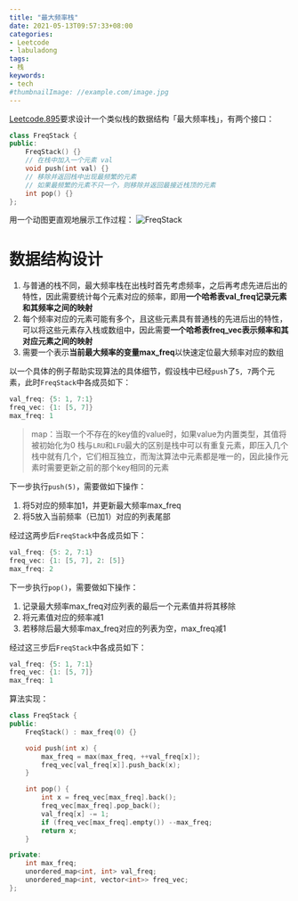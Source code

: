 ```yaml
---
title: "最大频率栈"
date: 2021-05-13T09:57:33+08:00
categories:
- Leetcode
- labuladong
tags:
- 栈
keywords:
- tech
#thumbnailImage: //example.com/image.jpg
---
```


<!--more-->
[Leetcode.895](https://leetcode-cn.com/problems/maximum-frequency-stack/)要求设计一个类似栈的数据结构「最大频率栈」，有两个接口：
```cpp
class FreqStack {
public:
    FreqStack() {}
    // 在栈中加入一个元素 val
    void push(int val) {}
    // 移除并返回栈中出现最频繁的元素
    // 如果最频繁的元素不只一个，则移除并返回最接近栈顶的元素
    int pop() {}
};
```

用一个动图更直观地展示工作过程：
![FreqStack](/Labuladong/最大频率栈/FreqStack.gif)

# 数据结构设计
1. 与普通的栈不同，最大频率栈在出栈时首先考虑频率，之后再考虑先进后出的特性，因此需要统计每个元素对应的频率，即用**一个哈希表val_freq记录元素和其频率之间的映射**
2. 每个频率对应的元素可能有多个，且这些元素具有普通栈的先进后出的特性，可以将这些元素存入栈或数组中，因此需要**一个哈希表freq_vec表示频率和其对应元素之间的映射**
3. 需要一个表示**当前最大频率的变量max_freq**以快速定位最大频率对应的数组

以一个具体的例子帮助实现算法的具体细节，假设栈中已经`push`了`5, 7`两个元素，此时`FreqStack`中各成员如下：
```cpp
val_freq: {5: 1, 7:1}
freq_vec: {1: [5, 7]}
max_freq: 1
```

> map：当取一个不存在的key值的value时，如果value为内置类型，其值将被初始化为0
> 栈与`LRU`和`LFU`最大的区别是栈中可以有重复元素，即压入几个栈中就有几个，它们相互独立，而淘汰算法中元素都是唯一的，因此操作元素时需要更新之前的那个key相同的元素

下一步执行`push(5)`，需要做如下操作：
1. 将5对应的频率加1，并更新最大频率max_freq
2. 将5放入当前频率（已加1）对应的列表尾部

经过这两步后`FreqStack`中各成员如下：
```cpp
val_freq: {5: 2, 7:1}
freq_vec: {1: [5, 7], 2: [5]}
max_freq: 2
```

下一步执行`pop()`，需要做如下操作：
1. 记录最大频率max_freq对应列表的最后一个元素值并将其移除
2. 将元素值对应的频率减1
3. 若移除后最大频率max_freq对应的列表为空，max_freq减1

经过这三步后`FreqStack`中各成员如下：
```cpp
val_freq: {5: 1, 7:1}
freq_vec: {1: [5, 7]}
max_freq: 1
```

算法实现：
```cpp
class FreqStack {
public:
    FreqStack() : max_freq(0) {}

    void push(int x) {
        max_freq = max(max_freq, ++val_freq[x]);
        freq_vec[val_freq[x]].push_back(x);
    }

    int pop() {
        int x = freq_vec[max_freq].back(); 
        freq_vec[max_freq].pop_back();
        val_freq[x] -= 1;
        if (freq_vec[max_freq].empty()) --max_freq;
        return x;
    }

private:
    int max_freq;
    unordered_map<int, int> val_freq;
    unordered_map<int, vector<int>> freq_vec;
};
```
